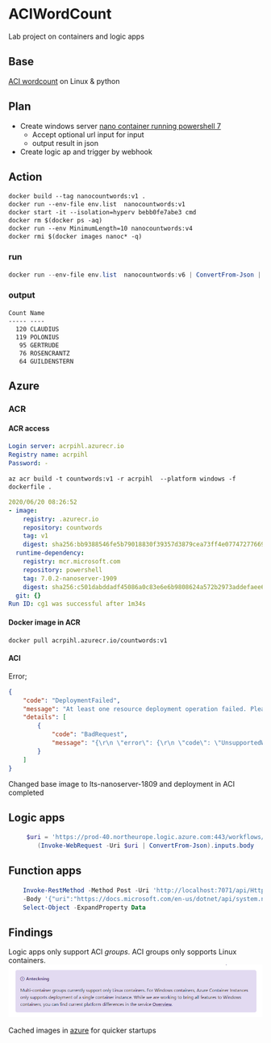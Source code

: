 # ACIWordCount
Lab project on containers and logic apps

## Base
[ACI wordcount](https://hub.docker.com/_/microsoft-azuredocs-aci-wordcount) on Linux & python

## Plan
* Create windows server [nano container running powershell 7](https://hub.docker.com/_/microsoft-powershell)
  * Accept optional url input for input
  * output result in json
* Create logic ap and trigger by webhook

## Action

```docker
docker build --tag nanocountwords:v1 .
docker run --env-file env.list  nanocountwords:v1
docker start -it --isolation=hyperv bebb0fe7abe3 cmd
docker rm $(docker ps -aq)
docker run --env MinimumLength=10 nanocountwords:v4
docker rmi $(docker images nanoc* -q)
```
### run
```powershell
docker run --env-file env.list  nanocountwords:v6 | ConvertFrom-Json | Select-Object -ExpandProperty Data
```
### output
```
Count Name
----- ----
  120 CLAUDIUS
  119 POLONIUS
   95 GERTRUDE
   76 ROSENCRANTZ
   64 GUILDENSTERN
```

## Azure

### ACR

#### ACR access
```yaml
Login server: acrpihl.azurecr.io
Registry name: acrpihl
Password: -
```

```
az acr build -t countwords:v1 -r acrpihl  --platform windows -f dockerfile .
```

```yaml
2020/06/20 08:26:52
- image:
    registry: .azurecr.io
    repository: countwords
    tag: v1
    digest: sha256:bb9388546fe5b79018830f39357d3879cea73ff4e07747277669673043ab043c
  runtime-dependency:
    registry: mcr.microsoft.com
    repository: powershell
    tag: 7.0.2-nanoserver-1909
    digest: sha256:c501dabddadf45086a0c83e6e6b9808624a572b2973addefaee6703965a2d2b9
  git: {}
Run ID: cg1 was successful after 1m34s
```
#### Docker image in ACR
```
docker pull acrpihl.azurecr.io/countwords:v1
```
#### ACI
Error;
```json
{
    "code": "DeploymentFailed",
    "message": "At least one resource deployment operation failed. Please list deployment operations for details. Please see https://aka.ms/DeployOperations for usage details.",
    "details": [
        {
            "code": "BadRequest",
            "message": "{\r\n \"error\": {\r\n \"code\": \"UnsupportedWindowsVersion\",\r\n \"message\": \"Unsupported windows image version. Supported versions are 'Windows Server 2016 - Before 2B, Windows Server 2019 - Before 2B, Windows Server 2016 - After 2B, Windows Server 2019 - After 2B'\"\r\n }\r\n}"
        }
    ]
}
```
Changed base image to lts-nanoserver-1809 and deployment in ACI completed

## Logic apps
```powershell
     $uri = 'https://prod-40.northeurope.logic.azure.com:443/workflows/42b952b8137d4172ac376993e9cefcc2/triggers/manual/paths/invoke?numberwords=3&minimumlength=6&uri=http://shakespeare.mit.edu/romeo_juliet/full.html&api-version=2016-10-01&sp=%2Ftriggers%2Fmanual%2Frun&sv=1.0&sig=<code>'
        (Invoke-WebRequest -Uri $uri | ConvertFrom-Json).inputs.body
 ```
## Function apps
```powershell
    Invoke-RestMethod -Method Post -Uri 'http://localhost:7071/api/HttpTrigger1' `
    -Body '{"uri":"https://docs.microsoft.com/en-us/dotnet/api/system.net.httpstatuscode?view=netcore-3.1"}' |
    Select-Object -ExpandProperty Data
 ```


## Findings
Logic apps only support ACI *groups*. ACI groups only sopports Linux containers.
![Support matrix groups with Windows containers](./pictures/ACIgroupsupportWindows.png)

Cached images in [azure](https://docs.microsoft.com/en-us/rest/api/container-instances/listcachedimages/listcachedimages) for quicker startups